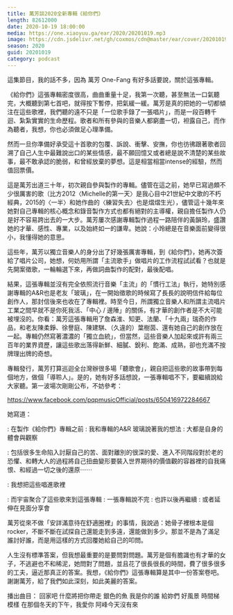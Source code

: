 ```yaml
---
title: 萬芳談2020全新專輯《給你們》
length: 82612000
date: 2020-10-19 18:00:00
media: https://one.xiaoyuu.ga/ear/2020/20201019.mp3
image: https://cdn.jsdelivr.net/gh/coxmos/cdn@master/ear/cover/20201019.jpeg
season: 2020
guid: 20201019
category: podcast
---
```


這集節目，我的話不多，因為 萬芳 One-Fang 有好多話要說，關於這張專輯。

《給你們》這張專輯密度很高，曲曲重量十足，我第一次聽，甚至無法一口氣聽完，大概聽到第七首吧，就得按下暫停，把氣緩一緩。萬芳是真的把她的一切都傾注在這些歌裡，我們聽的遠不只是「一位歌手錄了一張唱片」，而是一段百轉千迴、紮紮實實的生命歷程。歌者和所有參與的音樂人都窮盡一切，袒露自己，而作為聽者，我想，你也必須做足心理準備。

然而一旦你準備好承受這十首歌的包覆、訴說、衝擊、安撫，你也彷彿跟著歌者回溯了自己人生中最難說出口的某些情感，最不願回憶又或者總是說不清楚的某些故事，最不敢承認的脆弱，和曾經放棄的夢想。這是相當相當intense的經驗，然而值回票價。

這是萬芳出道三十年，初次親自參與製作的專輯。儘管在這之前，她早已寫過頗不少很厲害的歌（比方2012〈Michelle的第一天〉是我心目中21世紀中文歌的不朽經典，2015的〈一半〉和她作曲的〈練習失去〉也是熠熠生光），儘管這十幾年來她對自己專輯的核心概念和錄音製作方式也都有絕對的主導權，親自擔任製作人仍是好不容易跨出去的一大步。萬芳屢次感謝專輯製作過程一路陪伴的黃韻玲，盛讚她的才華、感性、專業，以及始終如一的謙卑。她說：小玲總是在音樂面前變得很小，我懂得她的意思。

這些年，萬芳以獨立音樂人的身分出了好幾張厲害專輯，到《給你們》，她再次簽給了唱片公司，她想，何妨用所謂「主流歌手」做唱片的工作流程試試看？也就是先開案徵歌，一輪輪選下來，再做詞曲製作的配對，最後配唱。

結果，這張專輯並沒有完全依照流行音樂「主流」的「慣行工法」執行，她特別感謝專輯的A&R也是老友「玻璃」，在一開始徵歌的時候寫了長長的說明信件給每位創作人，那封信後來也收在了專輯裡。時至今日，所謂獨立音樂人和所謂主流唱片工業之間早就不是你死我活、「中心 / 邊陲」的關係，有才華的創作者是不大可能被埋沒的。你看：萬芳這張專輯用了詹森淮、知更、法蘭、「十九兩」瑞奇的作品，和老友陳柔錚、徐譽庭、陳建騏、（久違的）葉樹茵、還有她自己的創作放在一起。專輯仍然寫著濃濃的「獨立血統」，但當然，這些音樂人加起來或許有兩三百年的業界資歷，讓這些歌出落得新鮮、細膩、銳利、飽滿、成熟，卻也充滿不按牌理出牌的奇想。

專輯發行，萬芳打算巡迴全台灣辦很多場「聽歌會」，親自把這些歌的故事帶到每個地方，做個「導聆人」。是的，她有好多話想說，一張專輯唱不下，要繼續說給大家聽。第一波場次剛剛公布，不妨參考：

https://www.facebook.com/pqpmusicOfficial/posts/650416972284667

她寫道：

: 在製作《給你們》專輯之前
: 我和專輯的A&R 玻璃說著我的想法
: 大都是自身的體會與觀察

: 包括很多生命陷入討厭自己的苦、面對離別的很深的愛、進入不同階段對於老的恐懼、和轉大人的過程將自己扭曲變形要裝入世界期待的價值觀的容器裡的自我痛恨、和經過一切之後的還原⋯⋯

: 我想把這些唱進歌裡

: 而宇宙聚合了這些歌來到這張專輯
: 一張專輯說不完
: 也許以後再繼續
: 或者延伸在見面分享會

萬芳從來不做「安詳滿意待在舒適圈裡」的事情，我說過：她骨子裡根本是個rocker，不斷不斷在試探自己還能走到多遠，還能做到多少。那並不是為了滿足誰討好誰，而是用這樣的方式回覆她給自己的叩問。

人生沒有標準答案，但我想最重要的是要問對問題。萬芳是個有膽識也有才華的女子，不逃避也不和稀泥，她問對了問題，並且花了很長很長的時間，費了很多很多的工夫，逼近那真正的答案。我想，《給你們》這張專輯算是其中一份答案卷吧。謝謝萬芳，給了我們如此深刻，如此美麗的答案。

播出曲目：
回家吧
什麼將把你帶走
銀色的魚
我是你的誰
給妳們
好風景
時間梯
模樣
在那個冬天的下午，我愛你
阿峰今天沒有來
